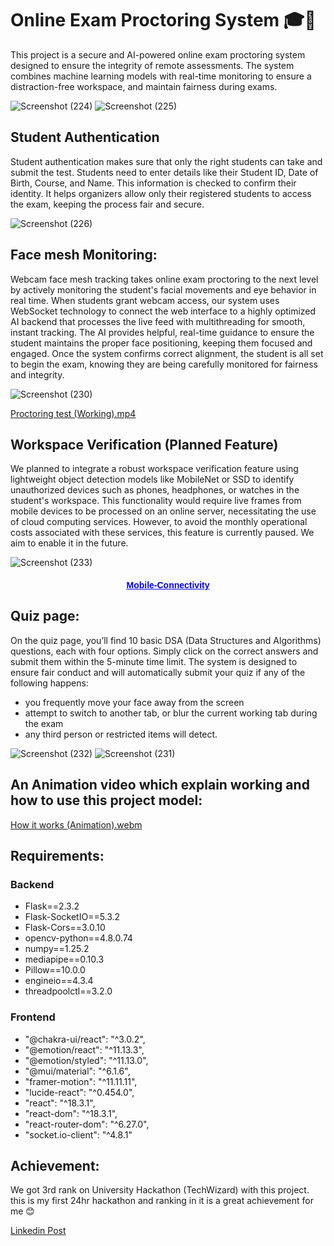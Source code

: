 # Online Exam Proctoring System 🎓📸
This project is a secure and AI-powered online exam proctoring system designed to ensure the integrity of remote assessments. The system combines machine learning models with real-time monitoring to ensure a distraction-free workspace, and maintain fairness during exams.

![Screenshot (224)](https://github.com/user-attachments/assets/0d8bf69c-6d1c-46e9-9a55-7feded37b6c2)
![Screenshot (225)](https://github.com/user-attachments/assets/c1162979-bfc6-4f91-994c-c8c191a7c6ee)


## Student Authentication
Student authentication makes sure that only the right students can take and submit the test. Students need to enter details like their Student ID, Date of Birth, Course, and Name. This information is checked to confirm their identity. It helps organizers allow only their registered students to access the exam, keeping the process fair and secure.

![Screenshot (226)](https://github.com/user-attachments/assets/17e8c575-737f-436b-82f9-1b9a9968783a)


## Face mesh Monitoring:
Webcam face mesh tracking takes online exam proctoring to the next level by actively monitoring the student's facial movements and eye behavior in real time. When students grant webcam access, our system uses WebSocket technology to connect the web interface to a highly optimized AI backend that processes the live feed with multithreading for smooth, instant tracking. The AI provides helpful, real-time guidance to ensure the student maintains the proper face positioning, keeping them focused and engaged. Once the system confirms correct alignment, the student is all set to begin the exam, knowing they are being carefully monitored for fairness and integrity.

![Screenshot (230)](https://github.com/user-attachments/assets/2b9ad54a-37d8-4689-9745-21afef663612)

[Proctoring test (Working).mp4](https://github.com/user-attachments/assets/18c8eea4-a01d-45fb-aad3-2e14e76cef68)


## Workspace Verification (Planned Feature)
We planned to integrate a robust workspace verification feature using lightweight object detection models like MobileNet or SSD to identify unauthorized devices such as phones, headphones, or watches in the student's workspace. This functionality would require live frames from mobile devices to be processed on an online server, necessitating the use of cloud computing services. However, to avoid the monthly operational costs associated with these services, this feature is currently paused. We aim to enable it in the future.

![Screenshot (233)](https://github.com/user-attachments/assets/2cc73019-09f4-49e1-85e7-2ee18cc2309e)
<div align="center">
  <h4><a href="https://github.com/NishantkSingh0/MobView" style="font-family: Arial; color: blue;">Mobile-Connectivity</a></h4>
</div>

## Quiz page:
On the quiz page, you’ll find 10 basic DSA (Data Structures and Algorithms) questions, each with four options. Simply click on the correct answers and submit them within the 5-minute time limit. The system is designed to ensure fair conduct and will automatically submit your quiz if any of the following happens:    
* you frequently move your face away from the screen   
* attempt to switch to another tab, or blur the current working tab during the exam   
* any third person or restricted items will detect.

![Screenshot (232)](https://github.com/user-attachments/assets/bda7efcd-8cb7-4cf5-8b1e-c6831ebf1de1)
![Screenshot (231)](https://github.com/user-attachments/assets/551243bc-33c6-435b-9c1c-ffb2654150ed)


## An Animation video which explain working and how to use this project model:

[How it works (Animation).webm](https://github.com/user-attachments/assets/539b5980-74cc-4066-a3ae-af2440fe1ebc)


## Requirements:
### Backend   
* Flask==2.3.2
* Flask-SocketIO==5.3.2
* Flask-Cors==3.0.10
* opencv-python==4.8.0.74
* numpy==1.25.2
* mediapipe==0.10.3
* Pillow==10.0.0
* engineio==4.3.4
* threadpoolctl==3.2.0

### Frontend   
* "@chakra-ui/react": "^3.0.2",
* "@emotion/react": "^11.13.3",
* "@emotion/styled": "^11.13.0",
* "@mui/material": "^6.1.6",
* "framer-motion": "^11.11.11",
* "lucide-react": "^0.454.0",
* "react": "^18.3.1",
* "react-dom": "^18.3.1",
* "react-router-dom": "^6.27.0",
* "socket.io-client": "^4.8.1"


## Achievement:
We got 3rd rank on University Hackathon (TechWizard) with this project. this is my first 24hr hackathon and ranking in it is a great achievement for me 😊

<a href="https://www.linkedin.com/posts/nishantksingh1_hackathon-techwizard-innovation-activity-7323536846938898432-ih07?utm_source=share&utm_medium=member_android&rcm=ACoAAEXIrSMB1Q-v6W50Fho8DNLDqC0GfNeMxQQ" target="_blank">Linkedin Post</a>